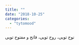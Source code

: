 ```yaml
---
title: ""
date: "2018-10-25"
categories: 
  - "tytomood"
---
```


نوح تویی، روح تویی، فاتح و مفتوح تویی
